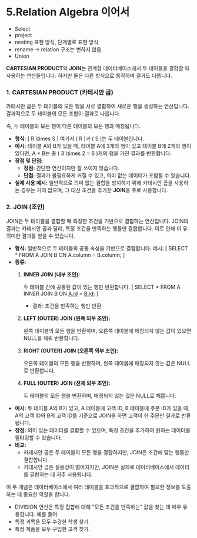 # 5.Relation Algebra 이어서

- Select
- project
- nesting 표현 방식, 단계별로 표현 방식
- rename → relation 구조는 변하지 않음.
- Union

**CARTESIAN PRODUCT**와 **JOIN**는 관계형 데이터베이스에서 두 테이블을 결합할 때 사용하는 연산들입니다. 하지만 둘은 다른 방식으로 동작하며 결과도 다릅니다.

### 1. **CARTESIAN PRODUCT (카테시안 곱)**

카테시안 곱은 두 테이블의 모든 행을 서로 결합하여 새로운 행을 생성하는 연산입니다. 결과적으로 두 테이블의 모든 조합이 결과로 나옵니다.

즉, 두 테이블의 모든 행이 다른 테이블의 모든 행과 매칭됩니다.

- **형식:**
  \[
  R \times S
  \]
  여기서 \( R \)과 \( S \)는 두 테이블입니다.
- **예시:**
  테이블 A와 B가 있을 때, 테이블 A에 3개의 행이 있고 테이블 B에 2개의 행이 있다면, A × B는 총 \( 3 \times 2 = 6 \)개의 행을 가진 결과를 반환합니다.
- **장점 및 단점:**
  - **장점:** 간단한 연산이지만 잘 쓰이지 않습니다.
  - **단점:** 결과가 불필요하게 커질 수 있고, 의미 없는 데이터가 포함될 수 있습니다.
- **실제 사용 예시:**
  일반적으로 의미 없는 결합을 방지하기 위해 카테시안 곱을 사용하는 경우는 거의 없으며, 그 대신 조건을 추가한 **JOIN**을 주로 사용합니다.

### 2. **JOIN (조인)**

JOIN은 두 테이블을 결합할 때 특정한 조건을 기반으로 결합하는 연산입니다. JOIN의 결과는 카테시안 곱과 달리, 특정 조건을 만족하는 행들만 결합합니다. 이로 인해 더 유의미한 결과를 얻을 수 있습니다.

- **형식:**
  일반적으로 두 테이블의 공통 속성을 기반으로 결합합니다.
  예시:
  \[
  SELECT \* FROM A JOIN B ON A.column = B.column;
  \]
- **종류:**
  1. **INNER JOIN (내부 조인):**

     두 테이블 간에 공통된 값이 있는 행만 반환합니다.
     \[
     SELECT \* FROM A INNER JOIN B ON [A.id](http://a.id/) = [B.id](http://b.id/);
     \]

     - 결과: 조건을 만족하는 행만 반환.

  2. **LEFT (OUTER) JOIN (왼쪽 외부 조인):**

     왼쪽 테이블의 모든 행을 반환하며, 오른쪽 테이블에 매칭되지 않는 값이 있으면 NULL을 채워 반환합니다.

  3. **RIGHT (OUTER) JOIN (오른쪽 외부 조인):**

     오른쪽 테이블의 모든 행을 반환하며, 왼쪽 테이블에 매칭되지 않는 값은 NULL로 반환합니다.

  4. **FULL (OUTER) JOIN (전체 외부 조인):**

     두 테이블의 모든 행을 반환하며, 매칭되지 않는 값은 NULL로 채웁니다.
- **예시:**
  두 테이블 A와 B가 있고, A 테이블에 고객 ID, B 테이블에 주문 ID가 있을 때, A의 고객 ID와 B의 고객 ID를 기준으로 JOIN을 하면 고객이 한 주문만 결과로 반환됩니다.
- **장점:**
  의미 있는 데이터를 결합할 수 있으며, 특정 조건을 추가하여 원하는 데이터를 필터링할 수 있습니다.
- **비교:**
  - 카테시안 곱은 두 테이블의 모든 행을 결합하지만, JOIN은 조건에 맞는 행들만 결합합니다.
  - 카테시안 곱은 실용성이 떨어지지만, JOIN은 실제로 데이터베이스에서 데이터를 결합하는 데 자주 사용됩니다.

이 두 개념은 데이터베이스에서 여러 테이블을 효과적으로 결합하여 필요한 정보를 도출하는 데 중요한 역할을 합니다.

- DIVISION 연산은 특정 집합에 대해 "모든 조건을 만족하는" 값을 찾는 데 매우 유용합니다. 예를 들어:
- 특정 과목을 모두 수강한 학생 찾기.
- 특정 제품을 모두 구입한 고객 찾기.
